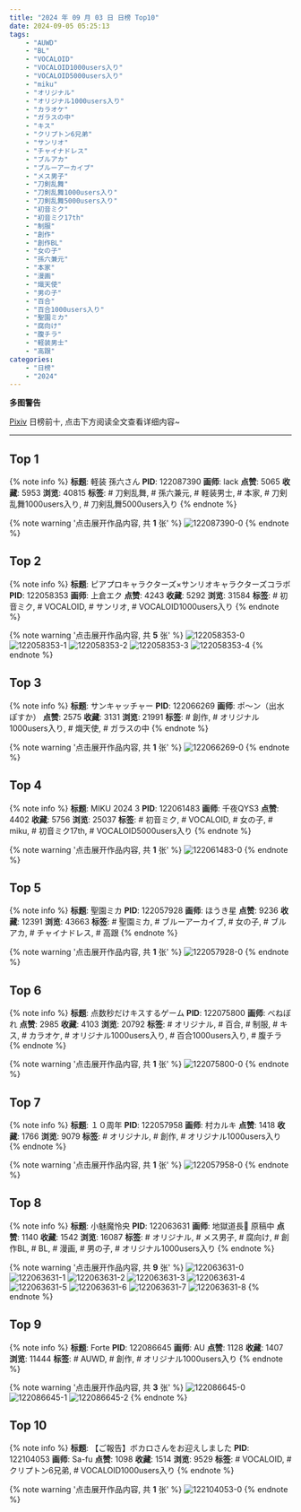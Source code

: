 ```yaml
---
title: "2024 年 09 月 03 日 日榜 Top10"
date: 2024-09-05 05:25:13
tags:
    - "AUWD"
    - "BL"
    - "VOCALOID"
    - "VOCALOID1000users入り"
    - "VOCALOID5000users入り"
    - "miku"
    - "オリジナル"
    - "オリジナル1000users入り"
    - "カラオケ"
    - "ガラスの中"
    - "キス"
    - "クリプトン6兄弟"
    - "サンリオ"
    - "チャイナドレス"
    - "ブルアカ"
    - "ブルーアーカイブ"
    - "メス男子"
    - "刀剣乱舞"
    - "刀剣乱舞1000users入り"
    - "刀剣乱舞5000users入り"
    - "初音ミク"
    - "初音ミク17th"
    - "制服"
    - "創作"
    - "創作BL"
    - "女の子"
    - "孫六兼元"
    - "本家"
    - "漫画"
    - "熾天使"
    - "男の子"
    - "百合"
    - "百合1000users入り"
    - "聖園ミカ"
    - "腐向け"
    - "腹チラ"
    - "軽装男士"
    - "高跟"
categories:
    - "日榜"
    - "2024"
---
```


<i class="fa fa-triangle-exclamation"></i>**多图警告**<i class="fa fa-triangle-exclamation"></i>

[Pixiv](https://www.pixiv.net/) 日榜前十, 点击下方阅读全文查看详细内容~

<!-- more -->

---

## Top 1

{% note info %}
**标题**: 軽装 孫六さん
**PID**: 122087390 **画师**: lack
**点赞**: 5065 **收藏**: 5953 **浏览**: 40815
**标签**: # 刀剣乱舞, # 孫六兼元, # 軽装男士, # 本家, # 刀剣乱舞1000users入り, # 刀剣乱舞5000users入り
{% endnote %}

{% note warning '点击展开作品内容, 共 **1** 张' %}
![122087390-0](https://i.pixiv.re/img-original/img/2024/09/03/00/00/41/122087390_p0.png)
{% endnote %}

## Top 2

{% note info %}
**标题**: ピアプロキャラクターズ×サンリオキャラクターズコラボ
**PID**: 122058353 **画师**: 上倉エク
**点赞**: 4243 **收藏**: 5292 **浏览**: 31584
**标签**: # 初音ミク, # VOCALOID, # サンリオ, # VOCALOID1000users入り
{% endnote %}

{% note warning '点击展开作品内容, 共 **5** 张' %}
![122058353-0](https://i.pixiv.re/img-original/img/2024/09/02/00/06/55/122058353_p0.jpg)
![122058353-1](https://i.pixiv.re/img-original/img/2024/09/02/00/06/55/122058353_p1.jpg)
![122058353-2](https://i.pixiv.re/img-original/img/2024/09/02/00/06/55/122058353_p2.jpg)
![122058353-3](https://i.pixiv.re/img-original/img/2024/09/02/00/06/55/122058353_p3.jpg)
![122058353-4](https://i.pixiv.re/img-original/img/2024/09/02/00/06/55/122058353_p4.jpg)
{% endnote %}

## Top 3

{% note info %}
**标题**: サンキャッチャー
**PID**: 122066269 **画师**: ポ～ン（出水ぽすか）
**点赞**: 2575 **收藏**: 3131 **浏览**: 21991
**标签**: # 創作, # オリジナル1000users入り, # 熾天使, # ガラスの中
{% endnote %}

{% note warning '点击展开作品内容, 共 **1** 张' %}
![122066269-0](https://i.pixiv.re/img-original/img/2024/09/02/07/30/01/122066269_p0.jpg)
{% endnote %}

## Top 4

{% note info %}
**标题**: MIKU 2024 3
**PID**: 122061483 **画师**: 千夜QYS3
**点赞**: 4402 **收藏**: 5756 **浏览**: 25037
**标签**: # 初音ミク, # VOCALOID, # 女の子, # miku, # 初音ミク17th, # VOCALOID5000users入り
{% endnote %}

{% note warning '点击展开作品内容, 共 **1** 张' %}
![122061483-0](https://i.pixiv.re/img-original/img/2024/09/02/01/35/57/122061483_p0.png)
{% endnote %}

## Top 5

{% note info %}
**标题**: 聖園ミカ
**PID**: 122057928 **画师**: ほうき星
**点赞**: 9236 **收藏**: 12391 **浏览**: 43663
**标签**: # 聖園ミカ, # ブルーアーカイブ, # 女の子, # ブルアカ, # チャイナドレス, # 高跟
{% endnote %}

{% note warning '点击展开作品内容, 共 **1** 张' %}
![122057928-0](https://i.pixiv.re/img-original/img/2024/09/02/00/01/05/122057928_p0.jpg)
{% endnote %}

## Top 6

{% note info %}
**标题**: 点数秒だけキスするゲーム
**PID**: 122075800 **画师**: べねぼれ
**点赞**: 2985 **收藏**: 4103 **浏览**: 20792
**标签**: # オリジナル, # 百合, # 制服, # キス, # カラオケ, # オリジナル1000users入り, # 百合1000users入り, # 腹チラ
{% endnote %}

{% note warning '点击展开作品内容, 共 **1** 张' %}
![122075800-0](https://i.pixiv.re/img-original/img/2024/09/02/18/00/03/122075800_p0.png)
{% endnote %}

## Top 7

{% note info %}
**标题**: １０周年
**PID**: 122057958 **画师**: 村カルキ
**点赞**: 1418 **收藏**: 1766 **浏览**: 9079
**标签**: # オリジナル, # 創作, # オリジナル1000users入り
{% endnote %}

{% note warning '点击展开作品内容, 共 **1** 张' %}
![122057958-0](https://i.pixiv.re/img-original/img/2024/09/02/00/01/17/122057958_p0.jpg)
{% endnote %}

## Top 8

{% note info %}
**标题**: 小魅魔怜央
**PID**: 122063631 **画师**: 地獄道長🧡 原稿中
**点赞**: 1140 **收藏**: 1542 **浏览**: 16087
**标签**: # オリジナル, # メス男子, # 腐向け, # 創作BL, # BL, # 漫画, # 男の子, # オリジナル1000users入り
{% endnote %}

{% note warning '点击展开作品内容, 共 **9** 张' %}
![122063631-0](https://i.pixiv.re/img-original/img/2024/09/02/03/43/05/122063631_p0.png)
![122063631-1](https://i.pixiv.re/img-original/img/2024/09/02/03/43/05/122063631_p1.png)
![122063631-2](https://i.pixiv.re/img-original/img/2024/09/02/03/43/05/122063631_p2.png)
![122063631-3](https://i.pixiv.re/img-original/img/2024/09/02/03/43/05/122063631_p3.png)
![122063631-4](https://i.pixiv.re/img-original/img/2024/09/02/03/43/05/122063631_p4.png)
![122063631-5](https://i.pixiv.re/img-original/img/2024/09/02/03/43/05/122063631_p5.png)
![122063631-6](https://i.pixiv.re/img-original/img/2024/09/02/03/43/05/122063631_p6.png)
![122063631-7](https://i.pixiv.re/img-original/img/2024/09/02/03/43/05/122063631_p7.png)
![122063631-8](https://i.pixiv.re/img-original/img/2024/09/02/03/43/05/122063631_p8.png)
{% endnote %}

## Top 9

{% note info %}
**标题**: Forte
**PID**: 122086645 **画师**: AU
**点赞**: 1128 **收藏**: 1407 **浏览**: 11444
**标签**: # AUWD, # 創作, # オリジナル1000users入り
{% endnote %}

{% note warning '点击展开作品内容, 共 **3** 张' %}
![122086645-0](https://i.pixiv.re/img-original/img/2024/09/02/23/42/36/122086645_p0.png)
![122086645-1](https://i.pixiv.re/img-original/img/2024/09/02/23/42/36/122086645_p1.png)
![122086645-2](https://i.pixiv.re/img-original/img/2024/09/02/23/42/36/122086645_p2.png)
{% endnote %}

## Top 10

{% note info %}
**标题**: 【ご報告】ボカロさんをお迎えしました
**PID**: 122104053 **画师**: Sa-fu
**点赞**: 1098 **收藏**: 1514 **浏览**: 9529
**标签**: # VOCALOID, # クリプトン6兄弟, # VOCALOID1000users入り
{% endnote %}

{% note warning '点击展开作品内容, 共 **1** 张' %}
![122104053-0](https://i.pixiv.re/img-original/img/2024/09/03/17/43/41/122104053_p0.jpg)
{% endnote %}
